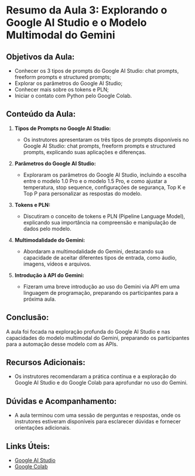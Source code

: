 # Resumo da Aula 3: Explorando o Google AI Studio e o Modelo Multimodal do Gemini

## Objetivos da Aula:
- Conhecer os 3 tipos de prompts do Google AI Studio: chat prompts, freeform prompts e structured prompts;
- Explorar os parâmetros do Google AI Studio;
- Conhecer mais sobre os tokens e PLN;
- Iniciar o contato com Python pelo Google Colab.

## Conteúdo da Aula:
1. **Tipos de Prompts no Google AI Studio:**
   - Os instrutores apresentaram os três tipos de prompts disponíveis no Google AI Studio: chat prompts, freeform prompts e structured prompts, explicando suas aplicações e diferenças.

2. **Parâmetros do Google AI Studio:**
   - Exploraram os parâmetros do Google AI Studio, incluindo a escolha entre o modelo 1.0 Pro e o modelo 1.5 Pro, e como ajustar a temperatura, stop sequence, configurações de segurança, Top K e Top P para personalizar as respostas do modelo.

3. **Tokens e PLN:**
   - Discutiram o conceito de tokens e PLN (Pipeline Language Model), explicando sua importância na compreensão e manipulação de dados pelo modelo.

4. **Multimodalidade do Gemini:**
   - Abordaram a multimodalidade do Gemini, destacando sua capacidade de aceitar diferentes tipos de entrada, como áudio, imagens, vídeos e arquivos.

5. **Introdução à API do Gemini:**
   - Fizeram uma breve introdução ao uso do Gemini via API em uma linguagem de programação, preparando os participantes para a próxima aula.

## Conclusão:
A aula foi focada na exploração profunda do Google AI Studio e nas capacidades do modelo multimodal do Gemini, preparando os participantes para a automação desse modelo com as APIs.

## Recursos Adicionais:
- Os instrutores recomendaram a prática contínua e a exploração do Google AI Studio e do Google Colab para aprofundar no uso do Gemini.

## Dúvidas e Acompanhamento:
- A aula terminou com uma sessão de perguntas e respostas, onde os instrutores estiveram disponíveis para esclarecer dúvidas e fornecer orientações adicionais.

## Links Úteis:
- [Google AI Studio](https://aistudio.google.com/app/apikey?utm_source=website&utm_medium=referral&utm_campaign=Alura&utm_content=)
- [Google Colab](https://colab.research.google.com/)
